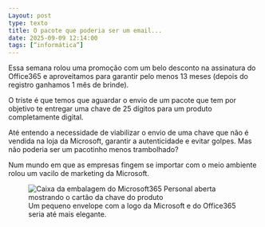 ```yaml
---
Layout: post
type: texto
title: O pacote que poderia ser um email...
date: 2025-09-09 12:14:00
tags: [“informática”]
---
```

Essa semana rolou uma promoção com um belo desconto na assinatura do Office365 e aproveitamos para garantir pelo menos 13 meses (depois do registro ganhamos 1 mês de brinde).  

O triste é que temos que aguardar o envio de um pacote que tem por objetivo te entregar uma chave de 25 dígitos para um produto completamente digital.  

Até entendo a necessidade de viabilizar o envio de uma chave que não é vendida na loja da Microsoft, garantir a autenticidade e evitar golpes. Mas não poderia ser um pacotinho menos trambolhado?  

Num mundo em que as empresas fingem se importar com o meio ambiente rolou um vacilo de marketing da Microsoft.

<figure class="foto-post">
<img src="{{ site.baseurl }}/assets/fotos/2025/09/20250908_174153.jpg" alt="Caixa da embalagem do Microsoft365 Personal aberta mostrando o cartão da chave do produto" title="Microsoft365">
<figcaption>Um pequeno envelope com a logo da Microsoft e do Office365 seria até mais elegante.</figcaption>
</figure>
